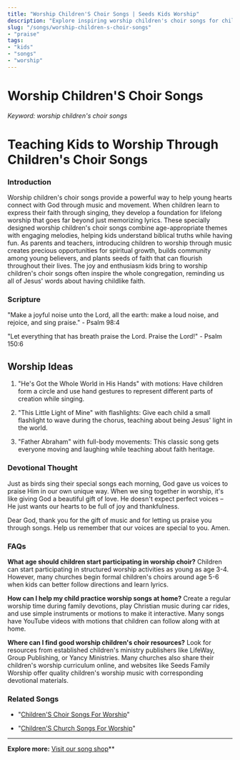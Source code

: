 ```yaml
---
title: "Worship Children'S Choir Songs | Seeds Kids Worship"
description: "Explore inspiring worship children's choir songs for children's worship and faith development. Biblical music resources for families and ministry."
slug: "/songs/worship-children-s-choir-songs"
- "praise"
tags:
- "kids"
- "songs"
- "worship"
---
```


# Worship Children'S Choir Songs

_Keyword: worship children's choir songs_

# Teaching Kids to Worship Through Children's Choir Songs

### Introduction
Worship children's choir songs provide a powerful way to help young hearts connect with God through music and movement. When children learn to express their faith through singing, they develop a foundation for lifelong worship that goes far beyond just memorizing lyrics. These specially designed worship children's choir songs combine age-appropriate themes with engaging melodies, helping kids understand biblical truths while having fun. As parents and teachers, introducing children to worship through music creates precious opportunities for spiritual growth, builds community among young believers, and plants seeds of faith that can flourish throughout their lives. The joy and enthusiasm kids bring to worship children's choir songs often inspire the whole congregation, reminding us all of Jesus' words about having childlike faith.

### Scripture
"Make a joyful noise unto the Lord, all the earth: make a loud noise, and rejoice, and sing praise." - Psalm 98:4

"Let everything that has breath praise the Lord. Praise the Lord!" - Psalm 150:6

## Worship Ideas
1. "He's Got the Whole World in His Hands" with motions: Have children form a circle and use hand gestures to represent different parts of creation while singing.

2. "This Little Light of Mine" with flashlights: Give each child a small flashlight to wave during the chorus, teaching about being Jesus' light in the world.

3. "Father Abraham" with full-body movements: This classic song gets everyone moving and laughing while teaching about faith heritage.

### Devotional Thought
Just as birds sing their special songs each morning, God gave us voices to praise Him in our own unique way. When we sing together in worship, it's like giving God a beautiful gift of love. He doesn't expect perfect voices – He just wants our hearts to be full of joy and thankfulness.

Dear God, thank you for the gift of music and for letting us praise you through songs. Help us remember that our voices are special to you. Amen.

### FAQs

**What age should children start participating in worship choir?**
Children can start participating in structured worship activities as young as age 3-4. However, many churches begin formal children's choirs around age 5-6 when kids can better follow directions and learn lyrics.

**How can I help my child practice worship songs at home?**
Create a regular worship time during family devotions, play Christian music during car rides, and use simple instruments or motions to make it interactive. Many songs have YouTube videos with motions that children can follow along with at home.

**Where can I find good worship children's choir resources?**
Look for resources from established children's ministry publishers like LifeWay, Group Publishing, or Yancy Ministries. Many churches also share their children's worship curriculum online, and websites like Seeds Family Worship offer quality children's worship music with corresponding devotional materials.

### Related Songs

- "[Children'S Choir Songs For Worship](/songs/children-s-choir-songs-for-worship/)"

- "[Children'S Church Songs For Worship](/songs/children-s-church-songs-for-worship/)"

---

**Explore more:** [Visit our song shop](https://seedskidsworship.com/shop)**

<!-- Schema Markup -->
<script type="application/ld+json">
{
  "@context": "https://schema.org",
  "@type": "MusicRecording",
  "name": "Worship Children'S Choir Songs",
  "byArtist": {
    "@type": "MusicGroup",
    "name": "Seeds Kids Worship"
  },
  "isFamilyFriendly": true,
  "url": "https://seedskidsworship.com/songs/worship-children-s-choir-songs/"
}
</script>